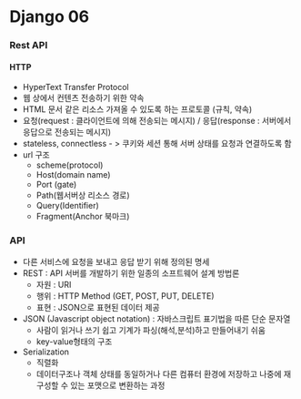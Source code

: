 # Django 06

### Rest API

#### HTTP

- HyperText Transfer Protocol
- 웹 상에서 컨텐츠 전송하기 위한 약속
- HTML 문서 같은 리소스 가져올 수 있도록 하는 프로토콜 (규칙, 약속)
- 요청(request : 클라이언트에 의해 전송되는 메시지) / 응답(response : 서버에서 응답으로 전송되는 메시지)
- stateless, connectless - > 쿠키와 세션 통해 서버 상태를 요청과 연결하도록 함
- url 구조
  - scheme(protocol) 
  - Host(domain name) 
  - Port (gate) 
  - Path(웹서버상 리소스 경로) 
  - Query(Identifier) 
  - Fragment(Anchor 북마크)



### API

- 다른 서비스에 요청을 보내고 응답 받기 위해 정의된 명세
- REST : API 서버를 개발하기 위한 일종의 소프트웨어 설계 방법론
  - 자원 : URI
  - 행위 : HTTP Method (GET, POST, PUT, DELETE)
  - 표현 : JSON으로 표현된 데이터 제공
- JSON (Javascript object notation) : 자바스크립트 표기법을 따른 단순 문자열
  - 사람이 읽거나 쓰기 쉽고 기계가 파싱(해석,분석)하고 만들어내기 쉬움
  - key-value형태의 구조
- Serialization
  - 직렬화
  - 데이터구조나 객체 상태를 동일하거나 다른 컴퓨터 환경에 저장하고 나중에 재구성할 수 있는 포맷으로 변환하는 과정 

